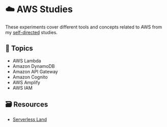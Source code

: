 # :cloud: AWS Studies

These experiments cover different tools and concepts related to AWS from my [self-directed](https://github.com/DanielBrito/self-learning) studies.

## 📑 Topics

- AWS Lambda
- Amazon DynamoDB
- Amazon API Gateway
- Amazon Cognito
- AWS Amplify
- AWS IAM

## :card_file_box: Resources

- [Serverless Land](https://serverlessland.com/)

